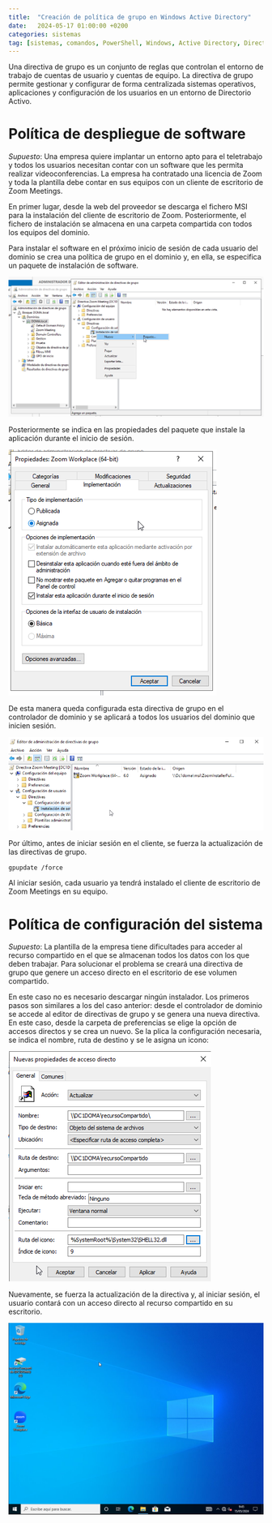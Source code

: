 ```yaml
---
title:  "Creación de política de grupo en Windows Active Directory"
date:   2024-05-17 01:00:00 +0200
categories: sistemas
tag: [sistemas, comandos, PowerShell, Windows, Active Directory, Directorio Activo, políticas de grupo, GPO, Implantación de Sistemas Operativos]
---
```

Una directiva de grupo es un conjunto de reglas que controlan el entorno de trabajo de cuentas de usuario y cuentas de equipo. La directiva de grupo permite gestionar y configurar de forma centralizada sistemas operativos, aplicaciones y configuración de los usuarios en un entorno de Directorio Activo.

# Política de despliegue de software

*Supuesto*: Una empresa quiere implantar un entorno apto para el teletrabajo y todos los usuarios necesitan contar con un software que les permita realizar videoconferencias. La empresa ha contratado una licencia de Zoom y toda la plantilla debe contar en sus equipos con un cliente de escritorio de Zoom Meetings.

En primer lugar, desde la web del proveedor se descarga el fichero MSI para la instalación del cliente de escritorio de Zoom. Posteriormente, el fichero de instalación se almacena en una carpeta compartida con todos los equipos del dominio.

Para instalar el software en el próximo inicio de sesión de cada usuario del dominio se crea una política de grupo en el dominio y, en ella, se especifica un paquete de instalación de software.

![](/assets/img/sistemas/practica14/img1.png)

Posteriormente se indica en las propiedades del paquete que instale la aplicación durante el inicio de sesión.

![](/assets/img/sistemas/practica14/img2.png)

De esta manera queda configurada esta directiva de grupo en el controlador de dominio y se aplicará a todos los usuarios del dominio que inicien sesión.

![](/assets/img/sistemas/practica14/img3.png)

Por último, antes de iniciar sesión en el cliente, se fuerza la actualización de las directivas de grupo.

```
gpupdate /force
```

Al iniciar sesión, cada usuario ya tendrá instalado el cliente de escritorio de Zoom Meetings en su equipo.

# Política de configuración del sistema

*Supuesto*: La plantilla de la empresa tiene dificultades para acceder al recurso compartido en el que se almacenan todos los datos con los que deben trabajar. Para solucionar el problema se creará una directiva de grupo que genere un acceso directo en el escritorio de ese volumen compartido.

En este caso no es necesario descargar ningún instalador. Los primeros pasos son similares a los del caso anterior: desde el controlador de dominio se accede al editor de directivas de grupo y se genera una nueva directiva. En este caso, desde la carpeta de preferencias se elige la opción de accesos directos y se crea un nuevo. Se la plica la configuración necesaria, se indica el nombre, ruta de destino y se le asigna un icono:

![](/assets/img/sistemas/practica14/img4.png)

Nuevamente, se fuerza la actualización de la directiva y, al iniciar sesión, el usuario contará con un acceso directo al recurso compartido en su escritorio.

![](/assets/img/sistemas/practica14/img5.png)
